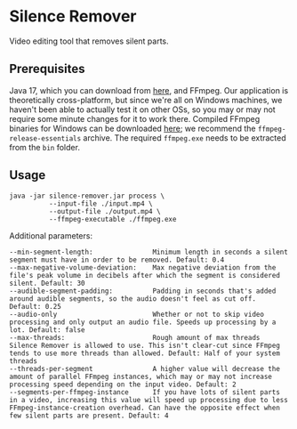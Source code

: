 # Silence Remover
Video editing tool that removes silent parts.

## Prerequisites
Java 17, which you can download from [here](https://adoptium.net/), and FFmpeg. Our application is theoretically cross-platform, but since we're all on Windows machines, we haven't been able to actually test it on other OSs, so you may or may not require some minute changes for it to work there. Compiled FFmpeg binaries for Windows can be downloaded [here](https://www.gyan.dev/ffmpeg/builds/#release-builds); we recommend the `ffmpeg-release-essentials` archive. The required `ffmpeg.exe` needs to be extracted from the `bin` folder.

## Usage
```shell
java -jar silence-remover.jar process \
          --input-file ./input.mp4 \
		  --output-file ./output.mp4 \
		  --ffmpeg-executable ./ffmpeg.exe
```

Additional parameters:
```
--min-segment-length: 				Minimum length in seconds a silent segment must have in order to be removed. Default: 0.4
--max-negative-volume-deviation:	Max negative deviation from the file's peak volume in decibels after which the segment is considered silent. Default: 30
--audible-segment-padding:			Padding in seconds that's added around audible segments, so the audio doesn't feel as cut off. Default: 0.25
--audio-only						Whether or not to skip video processing and only output an audio file. Speeds up processing by a lot. Default: false
--max-threads:						Rough amount of max threads Silence Remover is allowed to use. This isn't clear-cut since FFmpeg tends to use more threads than allowed. Default: Half of your system threads
--threads-per-segment				A higher value will decrease the amount of parallel FFmpeg instances, which may or may not increase processing speed depending on the input video. Default: 2
--segments-per-ffmpeg-instance		If you have lots of silent parts in a video, increasing this value will speed up processing due to less FFmpeg-instance-creation overhead. Can have the opposite effect when few silent parts are present. Default: 4
```
